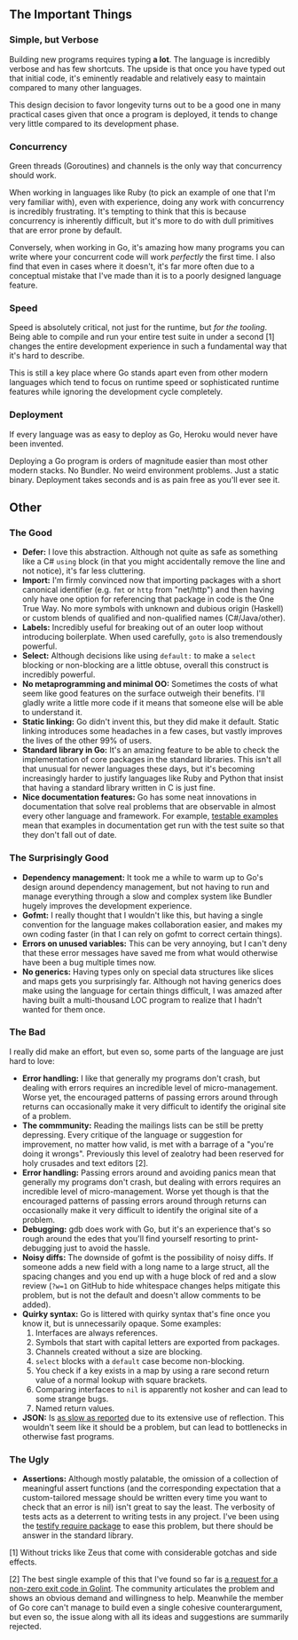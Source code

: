 ## The Important Things

### Simple, but Verbose

Building new programs requires typing **a lot**. The language is incredibly
verbose and has few shortcuts. The upside is that once you have typed out
that initial code, it's eminently readable and relatively easy to maintain
compared to many other languages.

This design decision to favor longevity turns out to be a good one in many
practical cases given that once a program is deployed, it tends to change very
little compared to its development phase.

### Concurrency

Green threads (Goroutines) and channels is the only way that concurrency should
work.

When working in languages like Ruby (to pick an example of one that I'm very
familiar with), even with experience, doing any work with concurrency is
incredibly frustrating. It's tempting to think that this is because concurrency
is inherently difficult, but it's more to do with dull primitives that are
error prone by default.

Conversely, when working in Go, it's amazing how many programs you can write
where your concurrent code will work _perfectly_ the first time. I also find
that even in cases where it doesn't, it's far more often due to a conceptual
mistake that I've made than it is to a poorly designed language feature.

### Speed

Speed is absolutely critical, not just for the runtime, but _for the
tooling_. Being able to compile and run your entire test suite in under a
second [1] changes the entire development experience in such a fundamental way
that it's hard to describe.

This is still a key place where Go stands apart even from other modern
languages which tend to focus on runtime speed or sophisticated runtime
features while ignoring the development cycle completely.

### Deployment

If every language was as easy to deploy as Go, Heroku would never have been
invented.

Deploying a Go program is orders of magnitude easier than most other modern
stacks. No Bundler. No weird environment problems. Just a static binary.
Deployment takes seconds and is as pain free as you'll ever see it.

## Other

### The Good

* **Defer:** I love this abstraction. Although not quite as safe as something
  like a C# `using` block (in that you might accidentally remove the line and
  not notice), it's far less cluttering.
* **Import:** I'm firmly convinced now that importing packages with a short
  canonical identifier (e.g. `fmt` or `http` from "net/http") and then having
  only have one option for referencing that package in code is the One True
  Way. No more symbols with unknown and dubious origin (Haskell) or custom
  blends of qualified and non-qualified names (C#/Java/other).
* **Labels:** Incredibly useful for breaking out of an outer loop without
  introducing boilerplate. When used carefully, `goto` is also tremendously
  powerful.
* **Select:** Although decisions like using `default:` to make a `select`
  blocking or non-blocking are a little obtuse, overall this construct is
  incredibly powerful.
* **No metaprogramming and minimal OO:** Sometimes the costs of what seem like
  good features on the surface outweigh their benefits. I'll gladly write a
  little more code if it means that someone else will be able to understand it.
* **Static linking:** Go didn't invent this, but they did make it default.
  Static linking introduces some headaches in a few cases, but vastly improves
  the lives of the other 99% of users.
* **Standard library in Go:** It's an amazing feature to be able to check the
  implementation of core packages in the standard libraries. This isn't all
  that unusual for newer languages these days, but it's becoming increasingly
  harder to justify languages like Ruby and Python that insist that having a
  standard library written in C is just fine.
* **Nice documentation features:** Go has some neat innovations in
  documentation that solve real problems that are observable in almost every
  other language and framework. For example, [testable
  examples][testable-examples] mean that examples in documentation get run with
  the test suite so that they don't fall out of date.

### The Surprisingly Good

* **Dependency management:** It took me a while to warm up to Go's design
  around dependency management, but not having to run and manage everything
  through a slow and complex system like Bundler hugely improves the
  development experience.
* **Gofmt:** I really thought that I wouldn't like this, but having a single
  convention for the language makes collaboration easier, and makes my own
  coding faster (in that I can rely on gofmt to correct certain things).
* **Errors on unused variables:** This can be very annoying, but I can't deny
  that these error messages have saved me from what would otherwise have been a
  bug multiple times now.
* **No generics:** Having types only on special data structures like slices and
  maps gets you surprisingly far. Although not having generics does make using
  the language for certain things difficult, I was amazed after having built a
  multi-thousand LOC program to realize that I hadn't wanted for them once.

### The Bad

I really did make an effort, but even so, some parts of the language are just
hard to love:

* **Error handling:** I like that generally my programs don't crash, but
  dealing with errors requires an incredible level of micro-management. Worse
  yet, the encouraged patterns of passing errors around through returns can
  occasionally make it very difficult to identify the original site of a
  problem.
* **The commmunity:** Reading the mailings lists can be still be pretty
  depressing. Every critique of the language or suggestion for improvement, no
  matter how valid, is met with a barrage of a "you're doing it wrongs".
  Previously this level of zealotry had been reserved for holy crusades and
  text editors [2].
* **Error handling:** Passing errors around and avoiding panics mean that
  generally my programs don't crash, but dealing with errors requires an
  incredible level of micro-management. Worse yet though is that the encouraged
  patterns of passing errors around through returns can occasionally make it
  very difficult to identify the original site of a problem.
* **Debugging:** gdb does work with Go, but it's an experience that's so rough
  around the edes that you'll find yourself resorting to print-debugging just
  to avoid the hassle.
* **Noisy diffs:** The downside of gofmt is the possibility of noisy diffs. If
  someone adds a new field with a long name to a large struct, all the spacing
  changes and you end up with a huge block of red and a slow review (`?w=1` on
  GitHub to hide whitespace changes helps mitigate this problem, but is not the
  default and doesn't allow comments to be added).
* **Quirky syntax:** Go is littered with quirky syntax that's fine once you
  know it, but is unnecessarily opaque. Some examples:
    1. Interfaces are always references.
    2. Symbols that start with capital letters are exported from packages.
    3. Channels created without a size are blocking.
    4. `select` blocks with a `default` case become non-blocking.
    5. You check if a key exists in a map by using a rare second return value
       of a normal lookup with square brackets.
    6. Comparing interfaces to `nil` is apparently not kosher and can lead to
       some strange bugs.
    7. Named return values.
* **JSON:** Is [as slow as reported][slow-json] due to its extensive use of
  reflection. This wouldn't seem like it should be a problem, but can lead to
  bottlenecks in otherwise fast programs.

### The Ugly

* **Assertions:** Although mostly palatable, the omission of a collection of
  meaningful assert functions (and the corresponding expectation that a
  custom-tailored message should be written every time you want to check that
  an error is nil) isn't great to say the least. The verbosity of tests acts as
  a deterrent to writing tests in any project. I've been using the [testify
  require package][testify] to ease this problem, but there should be answer in
  the standard library.

[1] Without tricks like Zeus that come with considerable gotchas and side
    effects.

[2] The best single example of this that I've found so far is [a request for a
    non-zero exit code in Golint][golint]. The community articulates the
    problem and shows an obvious demand and willingness to help. Meanwhile the
    member of Go core can't manage to build even a single cohesive
    counterargument, but even so, the issue along with all its ideas and
    suggestions are summarily rejected.

[golint]: https://github.com/golang/lint/issues/65
[slow-json]: https://github.com/golang/go/issues/5683
[testable-examples]: https://blog.golang.org/examples
[testify]: https://github.com/stretchr/testify#require-package
